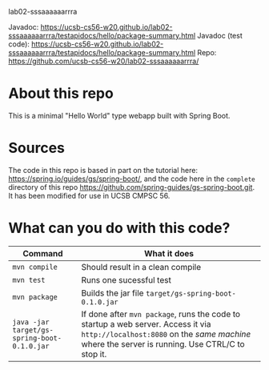 lab02-sssaaaaaarrra

Javadoc: https://ucsb-cs56-w20.github.io/lab02-sssaaaaaarrra/testapidocs/hello/package-summary.html
Javadoc (test code): https://ucsb-cs56-w20.github.io/lab02-sssaaaaaarrra/testapidocs/hello/package-summary.html
Repo: https://github.com/ucsb-cs56-w20/lab02-sssaaaaaarrra/

# About this repo

This is a minimal "Hello World" type webapp built with Spring Boot.


# Sources

The code in this repo is based in part on the tutorial here:
<https://spring.io/guides/gs/spring-boot/>, and the code here in the
`complete` directory of this repo
<https://github.com/spring-guides/gs-spring-boot.git>.  It has been
modified for use in UCSB CMPSC 56.

# What can you do with this code?

| Command | What it does   |
|----------|---------------------------------------|
| `mvn compile` | Should result in a clean compile |
| `mvn test` | Runs one sucessful test |
| `mvn package` | Builds the jar file `target/gs-spring-boot-0.1.0.jar` |
| `java -jar target/gs-spring-boot-0.1.0.jar` | If done after `mvn package`, runs the code to startup a web server.  Access it via `http://localhost:8080` on the *same machine* where the server is running.  Use CTRL/C to stop it. |

